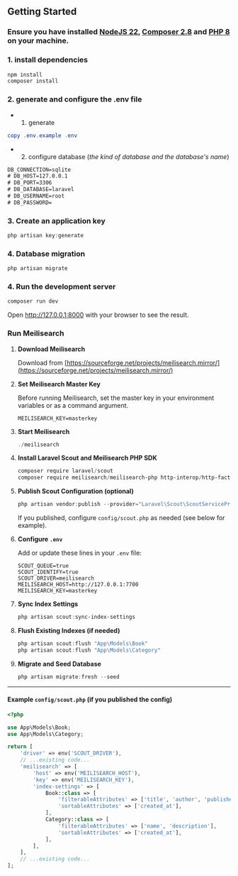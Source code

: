 ## Getting Started

### Ensure you have installed [NodeJS 22](https://nodejs.org), [Composer 2.8](https://getcomposer.org) and [PHP 8](https://www.php.net/) on your machine.

### 1. install dependencies

```powershell
npm install
composer install
```

### 2. generate and configure the .env file

- 1. generate

```powershell
copy .env.example .env
```

- 2. configure database (_the kind of database and the database's name_)

```txt
DB_CONNECTION=sqlite
# DB_HOST=127.0.0.1
# DB_PORT=3306
# DB_DATABASE=laravel 
# DB_USERNAME=root
# DB_PASSWORD=
```

### 3. Create an application key

```powershell
php artisan key:generate
```

### 4. Database migration

```powershell
php artisan migrate
```

### 4. Run the development server

```powershell
composer run dev
```

Open <a href="http://127.0.0.1:8000">http://127.0.0.1:8000</a> with your browser to see the result.

### Run Meilisearch

1. **Download Meilisearch**

   Download from [https://sourceforge.net/projects/meilisearch.mirror/](https://sourceforge.net/projects/meilisearch.mirror/)

2. **Set Meilisearch Master Key**

   Before running Meilisearch, set the master key in your environment variables or as a command argument.

   ```
   MEILISEARCH_KEY=masterkey
   ```

3. **Start Meilisearch**

   ```powershell
   ./meilisearch
   ```

4. **Install Laravel Scout and Meilisearch PHP SDK**

   ```powershell
   composer require laravel/scout
   composer require meilisearch/meilisearch-php http-interop/http-factory-guzzle
   ```

5. **Publish Scout Configuration (optional)**

   ```powershell
   php artisan vendor:publish --provider="Laravel\Scout\ScoutServiceProvider"
   ```

   If you published, configure `config/scout.php` as needed (see below for example).

6. **Configure `.env`**

   Add or update these lines in your `.env` file:

   ```
   SCOUT_QUEUE=true
   SCOUT_IDENTIFY=true
   SCOUT_DRIVER=meilisearch
   MEILISEARCH_HOST=http://127.0.0.1:7700
   MEILISEARCH_KEY=masterkey
   ```

7. **Sync Index Settings**

   ```powershell
   php artisan scout:sync-index-settings
   ```

8. **Flush Existing Indexes (if needed)**

   ```powershell
   php artisan scout:flush "App\Models\Book"
   php artisan scout:flush "App\Models\Category"
   ```

9. **Migrate and Seed Database**

   ```powershell
   php artisan migrate:fresh --seed
   ```

---

#### Example `config/scout.php` (if you published the config)

```php
<?php

use App\Models\Book;
use App\Models\Category;

return [
    'driver' => env('SCOUT_DRIVER'),
    // ...existing code...
    'meilisearch' => [
        'host' => env('MEILISEARCH_HOST'),
        'key' => env('MEILISEARCH_KEY'),
        'index-settings' => [
            Book::class => [
                'filterableAttributes' => ['title', 'author', 'publisher', 'publication_date'],
                'sortableAttributes' => ['created_at'],
            ],
            Category::class => [
                'filterableAttributes' => ['name', 'description'],
                'sortableAttributes' => ['created_at'],
            ],
        ],
    ],
    // ...existing code...
];
```